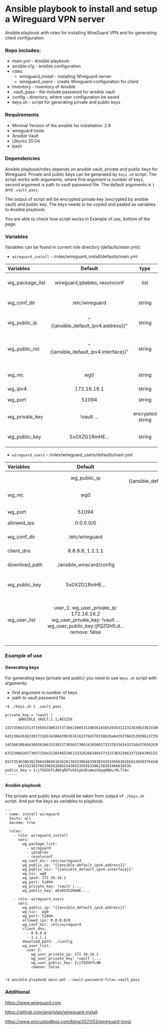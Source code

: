 # Ansible playbook to install and setup a Wireguard VPN server
Ansible playbook with roles for installing WireGuard VPN and for generating client configuration

### Repo includes:
* main.yml - Ansible playbook
* ansible.cfg - ansible configuration
* roles:
  * wireguard_install - installing Wireguard server
  * wireguard_users -  create Wireguard configuration for client
* inventory - inventory of Ansible
* .vault_pass - file include password for ansible vault
* config - directory, where user configuration be saved
* keys.sh - script for generating private and public keys

### Requirements
* Minimal Version of the ansible for installation: 2.9
* wireguard-tools
* Ansible Vault
* Ubuntu 20.04
* bash

### Dependencies
Ansible playbook/roles depends on ansible vault, private and public keys for Wireguard.
Private and public keys can be generated by ```keys.sh``` script. The script works with arguments, where first argument is number of keys, second argument is path to vault password file. The default arguments is ```1``` and ```.vault_pass```.  

The output of script will be encrypted private key (encrypted by ansible vault) and public key. The keys needs to be copied and pasted as variables to Ansible playbook.

You are able to check how script works in Example of use, bottom of the page.

### Variables
Variables can be found in current role directory (defaults/main.yml):
  * ```wireguard_install``` - /roles/wireguard_install/defaults/main.yml

| Variables      | Default |type |Descrription|
| :---        |    :----:   |:----: |  ---: |
wg_package_list | wireguard,iptables, resolvconf| list|Packages fro installing wireguard |
|wg_conf_dir | /etc/wireguard | string | directory of wireguard configuration |
| wg_public_ip | "{{ansible_default_ipv4.address}}" | string | public IP of wireguard server|
| wg_public_nic | "{{ansible_default_ipv4.interface}}" | string| Public Network interface of wireguard server |
|wg_nic | wg0| string | Network interface for Wireguard |
|wg_ipv4 | 172.16.16.1| string | Wireguard IP |
|wg_port| 51094 | string | Wireguard Port|
|wg_private_key | !vault ... | encrypted string | Private key of wireguard server|
| wg_public_key | 5x0XZG1RmHE...| string | Public key of wireguard server|

  * ```wireguard_users``` - /roles/wireguard_users/defaults/main.yml

| Variables      | Default |type |Descrription|
| :---        |    :----:   |:----: |  ---: |
|| wg_public_ip | "{{ansible_default_ipv4.address}}" | string | public IP of wireguard server|
|wg_nic | wg0| string | Network interface for Wireguard |
|wg_port| 51094 | string | Wireguard Port|
|allowed_ips| 0.0.0.0/0 | string| allowed IPs|
|wg_conf_dir | /etc/wireguard | string | directory of wireguard configuration |
|client_dns | 8.8.8.8, 1.1.1.1 | list | IPs of DNS|
|download_path | ./ansible_wirecard/config| string | path for saving client configs|
|wg_public_key| 5x0XZG1RmHE... | string| Public key of wireguard server|
| wg_user_list |   user_1: wg_user_private_ip: 172.16.16.2 wg_user_private_key: !vault ...  wg_user_public_key:/jfQZGhfLd...  remove: false | dict | User parameters: private ip, encrypted private key, public key and status of user|


### Example of use

#### Generating keys
For generating keys (private and public) you need to use ```keys.sh``` script with arguments:
* first argument is number of keys
* path to vault password file

```
~$ ./keys.sh 1 .vault_pass

private_key = !vault |
      $ANSIBLE_VAULT;1.1;AES256
      33373566333137356563386337373661366531346561656539343132313436633633306133633362
      6432366263633037316534386639636161623764376338620a643937663539396137356430643236
      34336638646436656266333363373036373061626566373237633434323164376562636632383066
      6332306638373037320a313834653461333262663464373232383236633731643965333531623562
      65373536306362366438646162626130333864633038343532656262656138303764346265663261
      6433323637663965626663343035356563306238303466616535
public_key = I/jfQZGhfLdWIqRDTwS5Cpb3DzAmzGkqqUNUu/RLTlA=
------

```

#### Ansible playbook
The private and public keys should be taken from output of ```./keys.sh``` script. And put the keys as variables to playbook.

```
---
- name: install wireguard
  hosts: all
  become: true

  roles:
    - role: wireguard_install
      vars:
        wg_package_list:
          - wireguard
          - iptables
          - resolvconf
        wg_conf_dir: /etc/wireguard
        wg_public_ip: "{{ansible_default_ipv4.address}}"
        wg_public_nic: "{{ansible_default_ipv4.interface}}"
        wg_nic: wg0
        wg_ipv4: 172.16.16.1
        wg_port: 51094
        wg_private_key: !vault |....
        wg_public_key: a5x0XZG1RmHE....

    - role: wireguard_users
      vars:
        wg_public_ip: "{{ansible_default_ipv4.address}}"
        wg_nic:  wg0
        wg_port: 51094
        allowed_ips: 0.0.0.0/0
        wg_conf_dir: /etc/wireguard
        client_dns:
          - 8.8.8.8
          - 1.1.1.1
        download_path: ./config
        wg_user_list:
          user_1:
            wg_user_private_ip: 172.16.16.2
            wg_user_private_key: !vault |....
            wg_user_public_key: I/jfQZGhfLdW
            remove: false


~$ ansible-playbook main.yml --vault-password-file=.vault_pass
```


### Additional

https://www.wireguard.com

https://github.com/angristan/wireguard-install

https://www.procustodibus.com/blog/2021/03/wireguard-logs/
